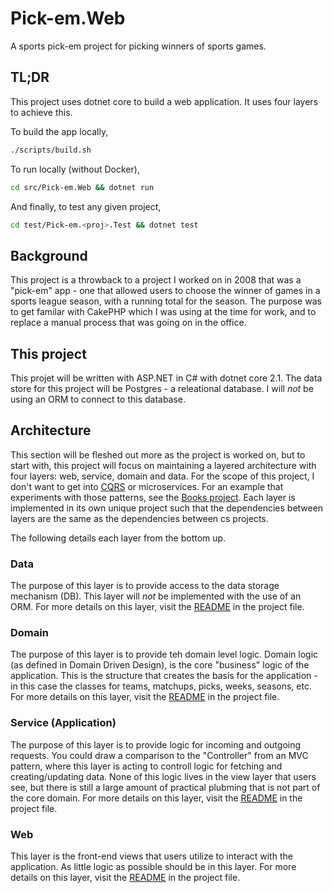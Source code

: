 # Pick-em.Web

A sports pick-em project for picking winners of sports games.

## TL;DR

This project uses dotnet core to build a web application. It uses four layers to achieve this.

To build the app locally,

```bash
./scripts/build.sh
```

To run locally (without Docker),

```bash
cd src/Pick-em.Web && dotnet run
```

And finally, to test any given project,

```bash
cd test/Pick-em.<proj>.Test && dotnet test
```

## Background

This project is a throwback to a project I worked on in 2008 that was a "pick-em" app - one that allowed users to choose the winner of games in a sports league season, with a running total for the season. The purpose was to get familar with CakePHP which I was using at the time for work, and to replace a manual process that was going on in the office.

## This project

This projet will be written with ASP.NET in C# with dotnet core 2.1. The data store for this project will be Postgres - a releational database. I will _not_ be using an ORM to connect to this database.

## Architecture

This section will be fleshed out more as the project is worked on, but to start with, this project will focus on maintaining a layered architecture with four layers:  web, service, domain and data. For the scope of this project, I don't want to get into [CQRS](https://martinfowler.com/bliki/CQRS.html) or microservices. For an example that experiments with those patterns, see the [Books project](https://github.com/truggeri/Books.Service.Transaction). Each layer is implemented in its own unique project such that the dependencies between layers are the same as the dependencies between cs projects.

The following details each layer from the bottom up.

### Data

The purpose of this layer is to provide access to the data storage mechanism (DB). This layer will _not_ be implemented with the use of an ORM. For more details on this layer, visit the [README](src/Pick-em.Lib.Data/README.md) in the project file.

### Domain

The purpose of this layer is to provide teh domain level logic. Domain logic (as defined in Domain Driven Design), is the core "business" logic of the application. This is the structure that creates the basis for the application - in this case the classes for teams, matchups, picks, weeks, seasons, etc. For more details on this layer, visit the [README](src/Pick-em.Lib.Domain/README.md) in the project file.

### Service (Application)

The purpose of this layer is to provide logic for incoming and outgoing requests. You could draw a comparison to the "Controller" from an MVC pattern, where this layer is acting to controll logic for fetching and creating/updating data. None of this logic lives in the view layer that users see, but there is still a large amount of practical plubming that is not part of the core domain. For more details on this layer, visit the [README](src/Pick-em.Lib.Service/README.md) in the project file.

### Web

This layer is the front-end views that users utilize to interact with the application. As little logic as possible should be in this layer. For more details on this layer, visit the [README](src/Pick-em.Web/README.md) in the project file.
